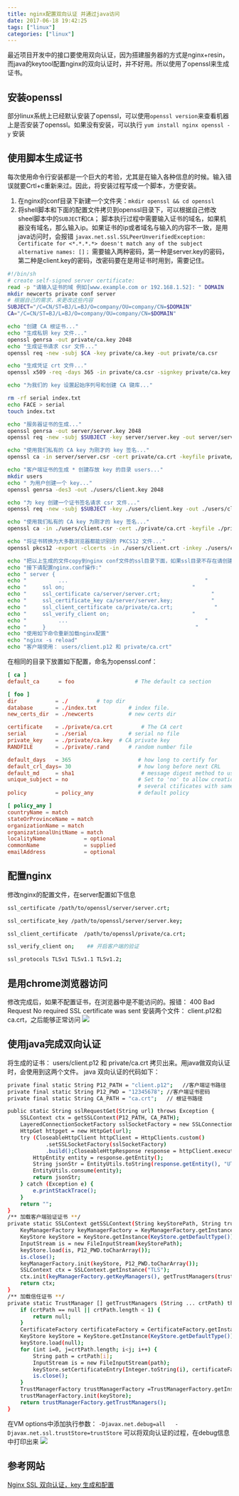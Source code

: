 ```yaml
---
title: nginx配置双向认证 并通过java访问
date: 2017-06-18 19:42:25
tags: ["linux"]
categories: ["linux"]
---
```


最近项目开发中的接口要使用双向认证，因为搭建服务器的方式是nginx+resin，而java的keytool配置nginx的双向认证时，并不好用。所以使用了openssl来生成证书。

## 安装openssl
部分linux系统上已经默认安装了openssl，可以使用`openssl version`来查看机器上是否安装了openssl。如果没有安装，可以执行 `yum install nginx openssl -y` 安装

## 使用脚本生成证书
每次使用命令行安装都是一个巨大的考验，尤其是在输入各种信息的时候。输入错误就要Crtl+c重新来过。因此，将安装过程写成一个脚本，方便安装。
<!-- more -->
1. 在nginx的conf目录下新建一个文件夹：`mkdir openssl && cd openssl `
2. 将shell脚本和下面的配置文件拷贝到openssl目录下，可以根据自己修改sheel脚本中的`SUBJECT`和`CA`；
脚本执行过程中需要输入证书的域名，如果机器没有域名，那么输入ip。如果证书的ip或者域名与输入的内容不一致，是用java访问时，会报错
`javax.net.ssl.SSLPeerUnverifiedException: Certificate for <*.*.*.*> doesn't match any of the subject alternative names: []；`
需要输入两种密码，第一种是server.key的密码，第二种是client.key的密码，改密码要在是用证书时用到，需要记住。

```bash
#!/bin/sh
# create self-signed server certificate:
read -p "请输入证书的域 例如[www.example.com or 192.168.1.52]: " DOMAIN
mkdir newcerts private conf server
# 根据自己的需求，来更改这些内容
SUBJECT="/C=CN/ST=BJ/L=BJ/O=company/OU=company/CN=$DOMAIN"
CA="/C=CN/ST=BJ/L=BJ/O=company/OU=company/CN=$DOMAIN"

echo "创建 CA 根证书..."
echo "生成私钥 key 文件..."
openssl genrsa -out private/ca.key 2048  
echo "生成证书请求 csr 文件..."
openssl req -new -subj $CA -key private/ca.key -out private/ca.csr 

echo "生成凭证 crt 文件..."
openssl x509 -req -days 365 -in private/ca.csr -signkey private/ca.key -out private/ca.crt  

echo "为我们的 key 设置起始序列号和创建 CA 键库..."

rm -rf serial index.txt
echo FACE > serial
touch index.txt

echo "服务器证书的生成..."
openssl genrsa -out server/server.key 2048 
openssl req -new -subj $SUBJECT -key server/server.key -out server/server.csr  

echo "使用我们私有的 CA key 为刚才的 key 签名..."
openssl ca -in server/server.csr -cert private/ca.crt -keyfile private/ca.key -out server/server.crt -config "./openssl.conf" 

echo "客户端证书的生成 * 创建存放 key 的目录 users..."
mkdir users  
echo " 为用户创建一个 key..."
openssl genrsa -des3 -out ./users/client.key 2048 

echo "为 key 创建一个证书签名请求 csr 文件..."
openssl req -new -subj $SUBJECT -key ./users/client.key -out ./users/client.csr  

echo "使用我们私有的 CA key 为刚才的 key 签名..."
openssl ca -in ./users/client.csr -cert ./private/ca.crt -keyfile ./private/ca.key -out ./users/client.crt -config "./openssl.conf" 

echo "将证书转换为大多数浏览器都能识别的 PKCS12 文件..."
openssl pkcs12 -export -clcerts -in ./users/client.crt -inkey ./users/client.key -out ./users/client.p12  

echo "把以上生成的文件copy到nginx conf文件的ssl目录下面，如果ssl目录不存在请创建"
echo "接下请配置nginx.conf操作:"
echo " server {																						"
echo " 			...                                           "
echo "     ssl on;                                        "
echo "     ssl_certificate ca/server/server.crt;                "
echo "     ssl_certificate_key ca/server/server.key;            "
echo "     ssl_client_certificate ca/private/ca.crt;             "
echo "     ssl_verify_client on;                          "
echo "			...                                           "
echo "     }                                               "
echo "使用如下命令重新加载nginx配置"
echo "nginx -s reload"
echo "客户端使用： users/client.p12 和 private/ca.crt"

```
在相同的目录下放置如下配置，命名为openssl.conf：
```conf
[ ca ] 
default_ca      = foo                   # The default ca section 

[ foo ] 
dir            = ./         # top dir  
database       = ./index.txt          # index file.  
new_certs_dir  = ./newcerts           # new certs dir 

certificate    = ./private/ca.crt         # The CA cert  
serial         = ./serial             # serial no file  
private_key    = ./private/ca.key  # CA private key  
RANDFILE       = ./private/.rand      # random number file 

default_days   = 365                     # how long to certify for  
default_crl_days= 30                     # how long before next CRL  
default_md     = sha1                     # message digest method to use  
unique_subject = no                      # Set to 'no' to allow creation of  
                                         # several ctificates with same subject. 
policy         = policy_any              # default policy 

[ policy_any ] 
countryName = match  
stateOrProvinceName = match  
organizationName = match  
organizationalUnitName = match  
localityName            = optional  
commonName              = supplied  
emailAddress            = optional
```
## 配置nginx
修改nginx的配置文件，在server配置如下信息
```bash
ssl_certificate /path/to/openssl/server/server.crt;

ssl_certificate_key /path/to/openssl/server/server.key;

ssl_client_certificate  /path/to/openssl/private/ca.crt;

ssl_verify_client on;    ## 开启客户端的验证

ssl_protocols TLSv1 TLSv1.1 TLSv1.2;

```
## 是用chrome浏览器访问
修改完成后，如果不配置证书，在浏览器中是不能访问的。报错： 400 Bad Request No required SSL certificate was sent
安装两个文件： client.p12和ca.crt，之后能够正常访问
![](https://thumbnail0.baidupcs.com/thumbnail/aa0e5bd8524d12cea6429c15e9682d9f?fid=2318483978-250528-393924946231140&time=1497780000&rt=sh&sign=FDTAER-DCb740ccc5511e5e8fedcff06b081203-hdynUkKCDnjIDRkD%2FWFc0V0CQb0%3D&expires=8h&chkv=0&chkbd=0&chkpc=&dp-logid=3914457463978335134&dp-callid=0&size=c710_u400&quality=100&vuk=-&ft=video)

## 使用java完成双向认证
将生成的证书： users/client.p12 和 private/ca.crt 拷贝出来。用java做双向认证时，会使用到这两个文件。
java 双向认证的代码如下：
```bash
private final static String P12_PATH = "client.p12";   //客户端证书路径
private final static String P12_PWD = "12345678"; //客户端证书密码
private final static String CA_PATH = "ca.crt";   // 根证书路径

public static String sslRequestGet(String url) throws Exception {
    SSLContext ctx = getSSLContext(P12_PATH, CA_PATH);
    LayeredConnectionSocketFactory sslSocketFactory = new SSLConnectionSocketFactory(ctx);
    HttpGet httpget = new HttpGet(url);
    try (CloseableHttpClient httpClient = HttpClients.custom()
            .setSSLSocketFactory(sslSocketFactory)
            .build();CloseableHttpResponse response = httpClient.execute(httpget) ) {
        HttpEntity entity = response.getEntity();
        String jsonStr = EntityUtils.toString(response.getEntity(), "UTF-8");//返回结果
        EntityUtils.consume(entity);
        return jsonStr;
    } catch (Exception e) {
        e.printStackTrace();
    }
    return "";
}
/** 加载客户端验证证书 **/
private static SSLContext getSSLContext(String keyStorePath, String trustStorePath) throws NoSuchAlgorithmException, KeyStoreException, UnrecoverableKeyException, IOException, CertificateException, KeyManagementException {
    KeyManagerFactory keyManagerFactory = KeyManagerFactory.getInstance(KeyManagerFactory.getDefaultAlgorithm());
    KeyStore keyStore = KeyStore.getInstance(KeyStore.getDefaultType());
    InputStream is = new FileInputStream(keyStorePath);
    keyStore.load(is, P12_PWD.toCharArray());
    is.close();
    keyManagerFactory.init(keyStore, P12_PWD.toCharArray());
    SSLContext ctx = SSLContext.getInstance("TLS");
    ctx.init(keyManagerFactory.getKeyManagers(), getTrustManagers(trustStorePath) , null);
    return ctx;
}
/** 加载信任证书 **/
private static TrustManager [] getTrustManagers (String ... crtPath) throws IOException, CertificateException, KeyStoreException, NoSuchAlgorithmException {
    if (crtPath == null || crtPath.length < 1) {
        return null;
    }
    CertificateFactory certificateFactory = CertificateFactory.getInstance("X.509");
    KeyStore keyStore = KeyStore.getInstance(KeyStore.getDefaultType());
    keyStore.load(null);
    for (int i=0, j=crtPath.length; i<j; i++) {
        String path = crtPath[i];
        InputStream is = new FileInputStream(path);
        keyStore.setCertificateEntry(Integer.toString(i), certificateFactory.generateCertificate(is));
        is.close();
    }
    TrustManagerFactory trustManagerFactory =TrustManagerFactory.getInstance(TrustManagerFactory.getDefaultAlgorithm());
    trustManagerFactory.init(keyStore);
    return trustManagerFactory.getTrustManagers();
}
```

在VM options中添加执行参数： `-Djavax.net.debug=all   -Djavax.net.ssl.trustStore=trustStore` 可以将双向认证的过程，在debug信息中打印出来
![](https://thumbnail0.baidupcs.com/thumbnail/557bfba3a7b82bdcc2b8b74029b89a8b?fid=2318483978-250528-1007737737813295&time=1497780000&rt=sh&sign=FDTAER-DCb740ccc5511e5e8fedcff06b081203-OmphjdusddoNYroutLQuFkZRTRA%3D&expires=8h&chkv=0&chkbd=0&chkpc=&dp-logid=3914448979859963184&dp-callid=0&size=c710_u400&quality=100&vuk=-&ft=video)

## 参考网站
[Nginx SSL 双向认证，key 生成和配置]( https://blog.imdst.com/nginx-ssl-shuang-xiang-ren-zheng-key-sheng-cheng-he-pei-zhi/)